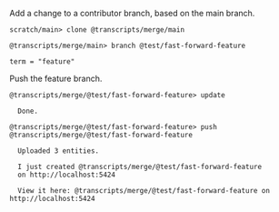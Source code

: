 Add a change to a contributor branch, based on the main branch.

``` ucm :hide
scratch/main> clone @transcripts/merge/main

@transcripts/merge/main> branch @test/fast-forward-feature
```

``` unison :hide
term = "feature"
```

Push the feature branch.

``` ucm
@transcripts/merge/@test/fast-forward-feature> update

  Done.

@transcripts/merge/@test/fast-forward-feature> push @transcripts/merge/@test/fast-forward-feature

  Uploaded 3 entities.

  I just created @transcripts/merge/@test/fast-forward-feature
  on http://localhost:5424

  View it here: @transcripts/merge/@test/fast-forward-feature on http://localhost:5424
```
